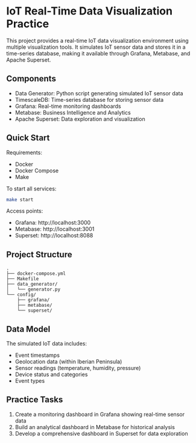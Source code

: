 # IoT Real-Time Data Visualization Practice

This project provides a real-time IoT data visualization environment using multiple visualization tools. It simulates IoT sensor data and stores it in a time-series database, making it available through Grafana, Metabase, and Apache Superset.

## Components

- Data Generator: Python script generating simulated IoT sensor data
- TimescaleDB: Time-series database for storing sensor data
- Grafana: Real-time monitoring dashboards
- Metabase: Business Intelligence and Analytics
- Apache Superset: Data exploration and visualization

## Quick Start

Requirements:
- Docker
- Docker Compose
- Make

To start all services:

```bash
make start
```

Access points:
- Grafana: http://localhost:3000
- Metabase: http://localhost:3001
- Superset: http://localhost:8088

## Project Structure

```
.
├── docker-compose.yml
├── Makefile
├── data_generator/
│   └── generator.py
└── config/
    ├── grafana/
    ├── metabase/
    └── superset/
```

## Data Model

The simulated IoT data includes:
- Event timestamps
- Geolocation data (within Iberian Peninsula)
- Sensor readings (temperature, humidity, pressure)
- Device status and categories
- Event types

## Practice Tasks

1. Create a monitoring dashboard in Grafana showing real-time sensor data
2. Build an analytical dashboard in Metabase for historical analysis
3. Develop a comprehensive dashboard in Superset for data exploration
